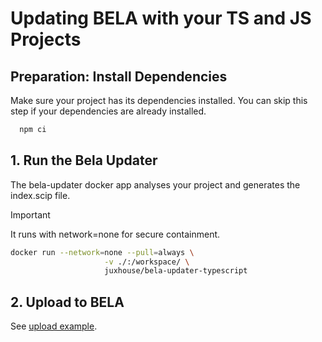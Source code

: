 # Updating BELA with your TS and JS Projects

## Preparation: Install Dependencies
  Make sure your project has its dependencies installed. You can skip this step if your dependencies are already installed.
```sh
  npm ci
```

## 1. Run the Bela Updater
  The bela-updater docker app analyses your project and generates the index.scip file.

> [!IMPORTANT]
> It runs with network=none for secure containment.

```sh
docker run --network=none --pull=always \
                     -v ./:/workspace/ \
                     juxhouse/bela-updater-typescript
```

## 2. Upload to BELA
  See [upload example](/updaters/reference/upload-example.md).
